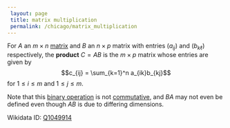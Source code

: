 ```yaml
---
 layout: page
 title: matrix multiplication
 permalink: /chicago/matrix_multiplication
---
```

For $A$ an $m\times n$ [matrix](https://defsmath.github.io/DefsMath/matrix) and $B$ an $n\times p$ matrix with entries $(a_{ij})$ and $(b_{k\ell})$ respectively, the **product** $C=AB$ is the $m\times p$ matrix whose entries are given by $$c_{ij} = \sum_{k=1}^n a_{ik}b_{kj}$$ for $1 \leq i \leq m$ and $1 \leq j \leq m$. 

Note that this [binary operation](https://defsmath.github.io/DefsMath/binary_operation) is not [commutative](https://defsmath.github.io/DefsMath/commutative), and $BA$ may not even be defined even though $AB$ is due to differing dimensions.

Wikidata ID: [Q1049914](https://www.wikidata.org/wiki/Q1049914)